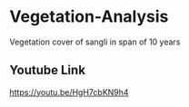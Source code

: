 # Vegetation-Analysis
Vegetation cover of sangli in span of 10 years

## Youtube Link
https://youtu.be/HgH7cbKN9h4
